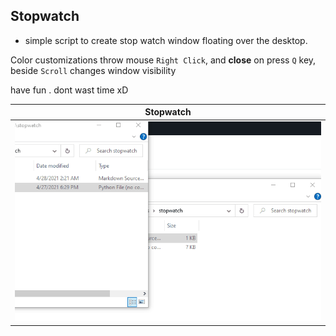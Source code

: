 ## Stopwatch
* simple script to create stop watch window floating over the desktop.

 Color customizations throw mouse `Right Click`, and **close** on press `Q` key, beside
`Scroll` changes window visibility

have fun . dont wast time xD

| Stopwatch
| :---:|
| ![preview gif](stopwatchpreview.gif)
